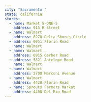 ```yaml
---
city: "Sacramento "
state: california
stores:
  - name: Market 5-ONE-5
    address: 915 R Street
  - name: Walmart
    address: 8270 Delta Shores Circle
  - address: 6051 Florin Road
    name: Walmart
  - name: Walmart
    address: 8915 Gerber Road
  - address: 5821 Antelope Road
    name: Walmart
  - name: Walmart
    address: 2700 Marconi Avenue
  - name: Walmart
    address: 4420 Florin Road
  - name: Sprouts Farmers Market
    address: 4408 Del Rio Road
---
```

